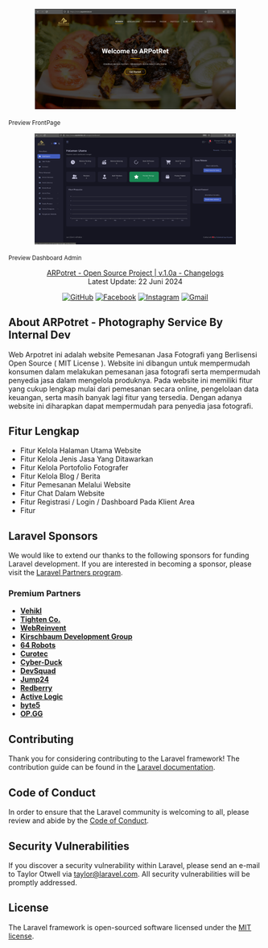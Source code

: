 <p align="center"><a href="https://arpotret.biz.id target="_blank"><img src="./sample/demo-1.png" width="400" alt="Arpotret Logo"></a></p>
<small align="center">Preview FrontPage</small>
<p align="center"><a href="https://arpotret.biz.id target="_blank"><img src="./sample/demo-2.png" width="400" alt="Arpotret Logo"></a></p>
<small align="center">Preview Dashboard Admin</small>
<p align="center">
<a href="CHANGELOG.MD">ARPotret - Open Source Project | v.1.0a - Changelogs</a>
<br>
<span>Latest Update: 22 Juni 2024</span>
</p>
<p align="center">
<a href="https://github.com/mjaya69703"><img src="https://img.shields.io/badge/github-%23121011.svg?style=for-the-badge&logo=github&logoColor=white" alt="GitHub"></a>
<a href="https://facebook.com/kyouma052"><img src="https://img.shields.io/badge/Facebook-%231877F2.svg?style=for-the-badge&logo=Facebook&logoColor=white" alt="Facebook"></a>
<a href="https://instagram.com/mjaya69703"><img src="https://img.shields.io/badge/Instagram-%23E4405F.svg?style=for-the-badge&logo=Instagram&logoColor=white" alt="Instagram"></a>
<a href="mailto:jaya.kusuma@internal-dev.id"><img src="https://img.shields.io/badge/Gmail-D14836?style=for-the-badge&logo=gmail&logoColor=white" alt="Gmail"></a>
</p>

## About ARPotret - Photography Service By Internal Dev

Web Arpotret ini adalah website Pemesanan Jasa Fotografi yang Berlisensi Open Source ( MIT License ). Website ini dibangun untuk mempermudah konsumen dalam melakukan pemesanan jasa fotografi serta mempermudah penyedia jasa dalam mengelola produknya. Pada website ini memiliki fitur yang cukup lengkap mulai dari pemesanan secara online, pengelolaan data keuangan, serta masih banyak lagi fitur yang tersedia. Dengan adanya website ini diharapkan dapat mempermudah para penyedia jasa fotografi.


## Fitur Lengkap

- Fitur Kelola Halaman Utama Website
- Fitur Kelola Jenis Jasa Yang Ditawarkan
- Fitur Kelola Portofolio Fotografer
- Fitur Kelola Blog / Berita
- Fitur Pemesanan Melalui Website
- Fitur Chat Dalam Website
- Fitur Registrasi / Login / Dashboard Pada Klient Area
- Fitur

## Laravel Sponsors

We would like to extend our thanks to the following sponsors for funding Laravel development. If you are interested in becoming a sponsor, please visit the [Laravel Partners program](https://partners.laravel.com).

### Premium Partners

- **[Vehikl](https://vehikl.com/)**
- **[Tighten Co.](https://tighten.co)**
- **[WebReinvent](https://webreinvent.com/)**
- **[Kirschbaum Development Group](https://kirschbaumdevelopment.com)**
- **[64 Robots](https://64robots.com)**
- **[Curotec](https://www.curotec.com/services/technologies/laravel/)**
- **[Cyber-Duck](https://cyber-duck.co.uk)**
- **[DevSquad](https://devsquad.com/hire-laravel-developers)**
- **[Jump24](https://jump24.co.uk)**
- **[Redberry](https://redberry.international/laravel/)**
- **[Active Logic](https://activelogic.com)**
- **[byte5](https://byte5.de)**
- **[OP.GG](https://op.gg)**

## Contributing

Thank you for considering contributing to the Laravel framework! The contribution guide can be found in the [Laravel documentation](https://laravel.com/docs/contributions).

## Code of Conduct

In order to ensure that the Laravel community is welcoming to all, please review and abide by the [Code of Conduct](https://laravel.com/docs/contributions#code-of-conduct).

## Security Vulnerabilities

If you discover a security vulnerability within Laravel, please send an e-mail to Taylor Otwell via [taylor@laravel.com](mailto:taylor@laravel.com). All security vulnerabilities will be promptly addressed.

## License

The Laravel framework is open-sourced software licensed under the [MIT license](https://opensource.org/licenses/MIT).
